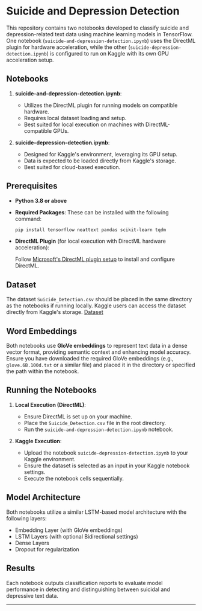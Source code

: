
# Suicide and Depression Detection

This repository contains two notebooks developed to classify suicide and depression-related text data using machine learning models in TensorFlow. One notebook (`suicide-and-depression-detection.ipynb`) uses the DirectML plugin for hardware acceleration, while the other (`suicide-depression-detection.ipynb`) is configured to run on Kaggle with its own GPU acceleration setup.

## Notebooks

1. **suicide-and-depression-detection.ipynb**:
   - Utilizes the DirectML plugin for running models on compatible hardware.
   - Requires local dataset loading and setup.
   - Best suited for local execution on machines with DirectML-compatible GPUs.

2. **suicide-depression-detection.ipynb**:
   - Designed for Kaggle's environment, leveraging its GPU setup.
   - Data is expected to be loaded directly from Kaggle's storage.
   - Best suited for cloud-based execution.

## Prerequisites

- **Python 3.8 or above**
- **Required Packages**: These can be installed with the following command:

    ```bash
    pip install tensorflow neattext pandas scikit-learn tqdm
    ```

- **DirectML Plugin** (for local execution with DirectML hardware acceleration):

    Follow [Microsoft's DirectML plugin setup](https://learn.microsoft.com/en-us/windows/ai/directml/gpu-tensorflow-plugin) to install and configure DirectML.

## Dataset

The dataset `Suicide_Detection.csv` should be placed in the same directory as the notebooks if running locally. Kaggle users can access the dataset directly from Kaggle's storage.
[Dataset](https://www.kaggle.com/datasets/nikhileswarkomati/suicide-watch)
## Word Embeddings

Both notebooks use **GloVe embeddings** to represent text data in a dense vector format, providing semantic context and enhancing model accuracy. Ensure you have downloaded the required GloVe embeddings (e.g., `glove.6B.100d.txt` or a similar file) and placed it in the directory or specified the path within the notebook.

## Running the Notebooks

1. **Local Execution (DirectML)**:
    - Ensure DirectML is set up on your machine.
    - Place the `Suicide_Detection.csv` file in the root directory.
    - Run the `suicide-and-depression-detection.ipynb` notebook.

2. **Kaggle Execution**:
    - Upload the notebook `suicide-depression-detection.ipynb` to your Kaggle environment.
    - Ensure the dataset is selected as an input in your Kaggle notebook settings.
    - Execute the notebook cells sequentially.

## Model Architecture

Both notebooks utilize a similar LSTM-based model architecture with the following layers:
   - Embedding Layer (with GloVe embeddings)
   - LSTM Layers (with optional Bidirectional settings)
   - Dense Layers
   - Dropout for regularization

## Results

Each notebook outputs classification reports to evaluate model performance in detecting and distinguishing between suicidal and depressive text data.

--- 
